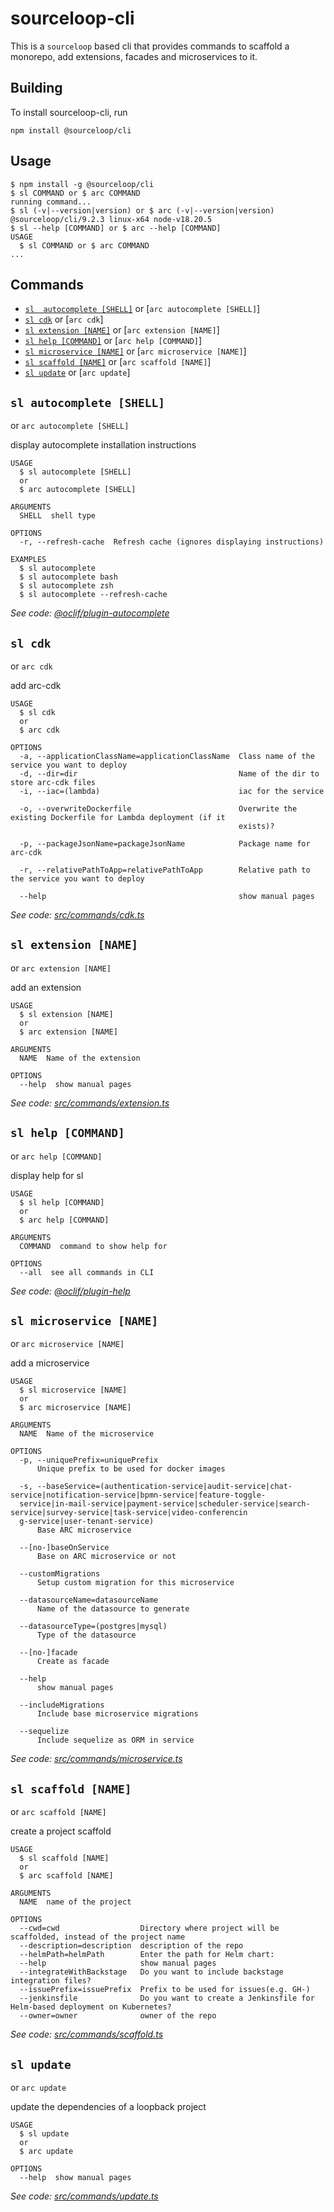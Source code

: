 # sourceloop-cli

This is a `sourceloop` based cli that provides commands to scaffold a monorepo, add extensions, facades and microservices to it.

## Building

To install sourceloop-cli, run

```shell
npm install @sourceloop/cli
```

## Usage

<!-- usage -->
```sh-session
$ npm install -g @sourceloop/cli
$ sl COMMAND or $ arc COMMAND
running command...
$ sl (-v|--version|version) or $ arc (-v|--version|version)
@sourceloop/cli/9.2.3 linux-x64 node-v18.20.5
$ sl --help [COMMAND] or $ arc --help [COMMAND]
USAGE
  $ sl COMMAND or $ arc COMMAND
...
```
<!-- usagestop -->

## Commands

<!-- commands -->
* [`sl  autocomplete [SHELL]`](#sl-autocomplete-shell) or [`arc autocomplete [SHELL]`]
* [`sl cdk`](#sl-cdk) or [`arc cdk`]
* [`sl extension [NAME]`](#sl-extension-name) or [`arc extension [NAME]`]
* [`sl help [COMMAND]`](#sl-help-command) or [`arc help [COMMAND]`]
* [`sl microservice [NAME]`](#sl-microservice-name) or [`arc microservice [NAME]`]
* [`sl scaffold [NAME]`](#sl-scaffold-name) or [`arc scaffold [NAME]`]
* [`sl update`](#sl-update) or [`arc update`]

## `sl autocomplete [SHELL]` 
   or
  `arc autocomplete [SHELL]`

display autocomplete installation instructions

```
USAGE
  $ sl autocomplete [SHELL]
  or
  $ arc autocomplete [SHELL]

ARGUMENTS
  SHELL  shell type

OPTIONS
  -r, --refresh-cache  Refresh cache (ignores displaying instructions)

EXAMPLES
  $ sl autocomplete
  $ sl autocomplete bash
  $ sl autocomplete zsh
  $ sl autocomplete --refresh-cache
```

_See code: [@oclif/plugin-autocomplete](https://github.com/oclif/plugin-autocomplete/blob/v1.3.10/src/commands/autocomplete/index.ts)_

## `sl cdk`
   or
   `arc cdk`

add arc-cdk

```
USAGE
  $ sl cdk
  or
  $ arc cdk

OPTIONS
  -a, --applicationClassName=applicationClassName  Class name of the service you want to deploy
  -d, --dir=dir                                    Name of the dir to store arc-cdk files
  -i, --iac=(lambda)                               iac for the service

  -o, --overwriteDockerfile                        Overwrite the existing Dockerfile for Lambda deployment (if it
                                                   exists)?

  -p, --packageJsonName=packageJsonName            Package name for arc-cdk

  -r, --relativePathToApp=relativePathToApp        Relative path to the service you want to deploy

  --help                                           show manual pages
```

_See code: [src/commands/cdk.ts](https://github.com/sourcefuse/loopback4-microservice-catalog/blob/v9.2.3/src/commands/cdk.ts)_

## `sl extension [NAME]`
   or
   `arc extension [NAME]`

add an extension

```
USAGE
  $ sl extension [NAME]
  or
  $ arc extension [NAME]

ARGUMENTS
  NAME  Name of the extension

OPTIONS
  --help  show manual pages
```

_See code: [src/commands/extension.ts](https://github.com/sourcefuse/loopback4-microservice-catalog/blob/v9.2.3/src/commands/extension.ts)_

## `sl help [COMMAND]`
   or
  `arc help [COMMAND]`

display help for sl

```
USAGE
  $ sl help [COMMAND]
  or
  $ arc help [COMMAND]

ARGUMENTS
  COMMAND  command to show help for

OPTIONS
  --all  see all commands in CLI
```

_See code: [@oclif/plugin-help](https://github.com/oclif/plugin-help/blob/v3.2.18/src/commands/help.ts)_

## `sl microservice [NAME]`
   or
   `arc microservice [NAME]`

add a microservice

```
USAGE
  $ sl microservice [NAME]
  or
  $ arc microservice [NAME]

ARGUMENTS
  NAME  Name of the microservice

OPTIONS
  -p, --uniquePrefix=uniquePrefix
      Unique prefix to be used for docker images

  -s, --baseService=(authentication-service|audit-service|chat-service|notification-service|bpmn-service|feature-toggle-
  service|in-mail-service|payment-service|scheduler-service|search-service|survey-service|task-service|video-conferencin
  g-service|user-tenant-service)
      Base ARC microservice

  --[no-]baseOnService
      Base on ARC microservice or not

  --customMigrations
      Setup custom migration for this microservice

  --datasourceName=datasourceName
      Name of the datasource to generate

  --datasourceType=(postgres|mysql)
      Type of the datasource

  --[no-]facade
      Create as facade

  --help
      show manual pages

  --includeMigrations
      Include base microservice migrations

  --sequelize
      Include sequelize as ORM in service
```

_See code: [src/commands/microservice.ts](https://github.com/sourcefuse/loopback4-microservice-catalog/blob/v9.2.3/src/commands/microservice.ts)_

## `sl scaffold [NAME]`
   or
   `arc scaffold [NAME]`

create a project scaffold

```
USAGE
  $ sl scaffold [NAME]
  or
  $ arc scaffold [NAME]

ARGUMENTS
  NAME  name of the project

OPTIONS
  --cwd=cwd                  Directory where project will be scaffolded, instead of the project name
  --description=description  description of the repo
  --helmPath=helmPath        Enter the path for Helm chart:
  --help                     show manual pages
  --integrateWithBackstage   Do you want to include backstage integration files?
  --issuePrefix=issuePrefix  Prefix to be used for issues(e.g. GH-)
  --jenkinsfile              Do you want to create a Jenkinsfile for Helm-based deployment on Kubernetes?
  --owner=owner              owner of the repo
```

_See code: [src/commands/scaffold.ts](https://github.com/sourcefuse/loopback4-microservice-catalog/blob/v9.2.3/src/commands/scaffold.ts)_

## `sl update` 
   or
  `arc update`

update the dependencies of a loopback project

```
USAGE
  $ sl update 
  or
  $ arc update

OPTIONS
  --help  show manual pages
```

_See code: [src/commands/update.ts](https://github.com/sourcefuse/loopback4-microservice-catalog/blob/v9.2.3/src/commands/update.ts)_
<!-- commandsstop -->
